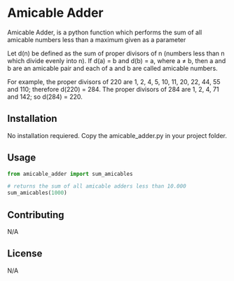# Amicable Adder

Amicable Adder, is a python function which performs the sum of all amicable numbers less than a maximum given as a parameter

Let d(n) be defined as the sum of proper divisors of n (numbers less than n which divide evenly into n). If d(a) = b and d(b) = a, where a ≠ b, then a and b are an amicable pair and each of a and b are called amicable numbers.

For example, the proper divisors of 220 are 1, 2, 4, 5, 10, 11, 20, 22, 44, 55 and 110; therefore d(220) = 284. The proper divisors of 284 are 1, 2, 4, 71 and 142; so d(284) = 220.

## Installation

No installation requiered. Copy the amicable_adder.py in your project folder.

## Usage

```python
from amicable_adder import sum_amicables

# returns the sum of all amicable adders less than 10.000
sum_amicables(1000)
```

## Contributing
N/A


## License
N/A
